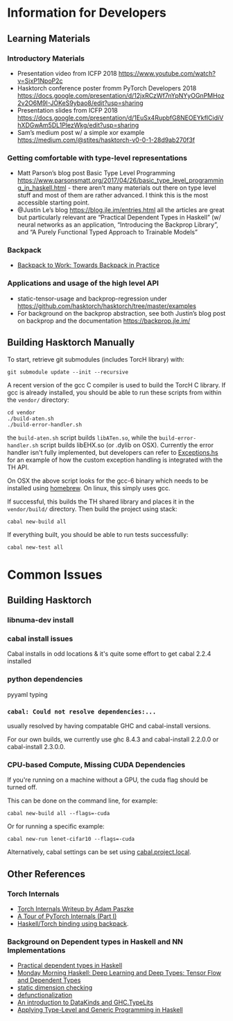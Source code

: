 # Information for Developers

## Learning Materials

### Introductory Materials

- Presentation video from ICFP 2018 https://www.youtube.com/watch?v=SjxP1NpoP2c
- Hasktorch conference poster fromm PyTorch Developers 2018 https://docs.google.com/presentation/d/12jxRCzWf7nYpNYyOGnPMHoz2v2O6M9I-JOKeS9ybao8/edit?usp=sharing
- Presentation slides from ICFP 2018 https://docs.google.com/presentation/d/1EuSx4RupbfG8NEOEYkfICidiVhXDGwAm5DL1PlezWkg/edit?usp=sharing
- Sam’s medium post w/ a simple xor example https://medium.com/@stites/hasktorch-v0-0-1-28d9ab270f3f

### Getting comfortable with type-level representations

- Matt Parson’s blog post Basic Type Level Programming https://www.parsonsmatt.org/2017/04/26/basic_type_level_programming_in_haskell.html - there aren’t many materials out there on type level stuff and most of them are rather advanced. I think this is the most accessible starting point.
- @Justin Le’s blog https://blog.jle.im/entries.html all the articles are great but particularly relevant are “Practical Dependent Types in Haskell” (w/ neural networks as an application, “Introducing the Backprop Library”, and “A Purely Functional Typed Approach to Trainable Models”

### Backpack

- [Backpack to Work: Towards Backpack in Practice](https://www.youtube.com/watch?v=A3ehG4GQpxU)

### Applications and usage of the high level API

- static-tensor-usage and backprop-regression under https://github.com/hasktorch/hasktorch/tree/master/examples
- For background on the backprop abstraction, see both Justin’s blog post on backprop and the documentation https://backprop.jle.im/

## Building Hasktorch Manually

To start, retrieve git submodules (includes TorcH library) with:

```
git submodule update --init --recursive
```

A recent version of the gcc C compiler is used to build the TorcH C library. If
gcc is already installed, you should be able to run these scripts from
within the `vendor/` directory:

```
cd vendor
./build-aten.sh
./build-error-handler.sh
```

the `build-aten.sh` script builds `libATen.so`, while the
`build-error-handler.sh` script builds libEHX.so (or .dylib on OSX). Currently
the error handler isn't fully implemented, but developers can refer to
[Exceptions.hs](https://github.com/austinvhuang/hasktorch/blob/master/core/src/Torch/Core/Exceptions.hs)
for an example of how the custom exception handling is integrated with the TH
API.

On OSX the above script looks for the gcc-6 binary which needs to be installed
using [homebrew](https://brew.sh/). On linux, this simply uses gcc. 

If successful, this builds the TH shared library and places it in the
`vendor/build/` directory. Then build the project using stack:

```
cabal new-build all
```

If everything built, you should be able to run tests successfully:

```
cabal new-test all
```

# Common Issues

## Building Hasktorch

### libnuma-dev install

### cabal install issues

Cabal installs in odd locations & it's quite some effort to get cabal 2.2.4 installed

### python dependencies

pyyaml
typing

### `cabal: Could not resolve dependencies:...`

usually resolved by having compatable GHC and cabal-install versions.

For our own builds, we currently use ghc 8.4.3 and cabal-install 2.2.0.0 or cabal-install 2.3.0.0.

### CPU-based Compute, Missing CUDA Dependencies

If you're running on a machine without a GPU, the cuda flag should be turned off. 

This can be done on the command line, for example:

```
cabal new-build all --flags=-cuda
```

Or for running a specific example:

```
cabal new-run lenet-cifar10 --flags=-cuda
```

Alternatively, cabal settings can be set using [cabal.project.local](https://www.haskell.org/cabal/users-guide/nix-local-build.html#configuring-builds-with-cabal-project).

## Other References

### Torch Internals

- [Torch Internals Writeup by Adam Paszke](https://apaszke.github.io/torch-internals.html) 
- [A Tour of PyTorch Internals (Part I)](http://pytorch.org/2017/05/11/Internals.html)
- [Haskell/Torch binding using backpack](http://blog.ezyang.com/2017/08/backpack-for-deep-learning/).

###  Background on Dependent types in Haskell and NN Implementations

- [Practical dependent types in Haskell](https://blog.jle.im/entry/practical-dependent-types-in-haskell-1.html)
- [Monday Morning Haskell: Deep Learning and Deep Types: Tensor Flow and Dependent Types](https://mmhaskell.com/blog/2017/9/11/deep-learning-and-deep-types-tensor-flow-and-dependent-types)
- [static dimension checking](http://dis.um.es/~alberto/hmatrix/static.html)
- [defunctionalization](https://typesandkinds.wordpress.com/2013/04/01/defunctionalization-for-the-win/)
- [An introduction to DataKinds and GHC.TypeLits](http://ponies.io/posts/2014-07-30-typelits.html)
- [Applying Type-Level and Generic Programming in Haskell](https://www.cs.ox.ac.uk/projects/utgp/school/andres.pdf)
